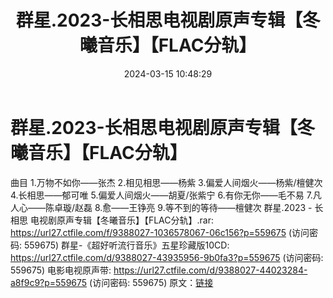 ﻿---
title: 群星.2023-长相思电视剧原声专辑【冬曦音乐】【FLAC分轨】
date: 2024-03-15 10:48:29
categories: APE、FLAC、MP3
tags: 华语中文
---
# 群星.2023-长相思电视剧原声专辑【冬曦音乐】【FLAC分轨】

曲目
1.万物不如你——张杰
2.相见相思——杨紫
3.偏爱人间烟火——杨紫/檀健次
4.长相思——郁可唯
5.偏爱人间烟火——胡夏/张紫宁
6.有你无你——毛不易
7.凡人心——陈卓璇/赵磊
8.愈——王铮亮
9.等不到的等待——檀健次
群星.2023 - 长相思 电视剧原声专辑【冬曦音乐】【FLAC分轨】.rar: https://url27.ctfile.com/f/9388027-1036578067-06c156?p=559675
(访问密码: 559675)
群星-《超好听流行音乐》五星珍藏版10CD: https://url27.ctfile.com/d/9388027-43935956-9b0fa3?p=559675
(访问密码: 559675)
电影电视原声带: https://url27.ctfile.com/d/9388027-44023284-a8f9c9?p=559675
(访问密码: 559675)
原文：[链接](https://blog.sina.com.cn/s/blog_1647c7e76010314q5.html)